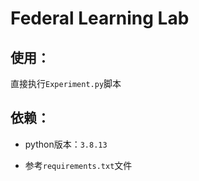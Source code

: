 # Federal Learning Lab
## 使用：
直接执行`Experiment.py`脚本

## 依赖：
- python版本：`3.8.13`

- 参考`requirements.txt`文件